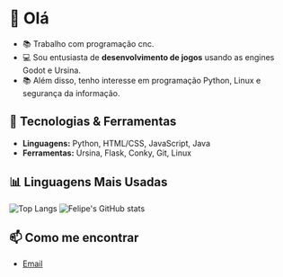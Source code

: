 # 👋 Olá
- 📚 Trabalho com programação cnc. 
- 💻 Sou entusiasta de **desenvolvimento de jogos** usando as engines Godot e Ursina.
- 📚 Além disso, tenho interesse em programação Python, Linux e segurança da informação.

## 🚀 Tecnologias & Ferramentas
- **Linguagens:** Python, HTML/CSS, JavaScript, Java
- **Ferramentas:** Ursina, Flask, Conky, Git, Linux 


## 📊 Linguagens Mais Usadas
![Top Langs](https://github-readme-stats.vercel.app/api/top-langs/?username=FelipePalagio&layout=pie&theme=radical)
![Felipe's GitHub stats](https://github-readme-stats.vercel.app/api?username=FelipePalagio&show_icons=true&theme=radical)


## 📫 Como me encontrar
- [Email](mailto:felipe.palagio@gmail.com)



